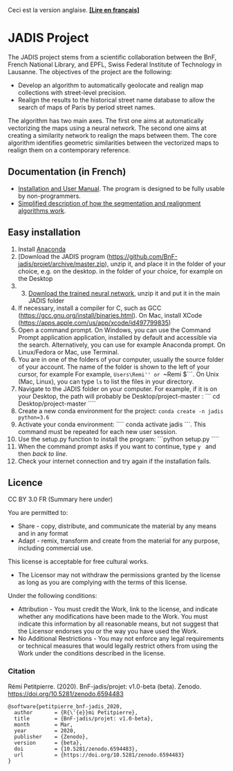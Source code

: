 Ceci est la version anglaise. [**\[Lire en français\]**](README.md)

# JADIS Project

The JADIS project stems from a scientific collaboration between the BnF, French National Library, and EPFL, Swiss Federal Institute of Technology in Lausanne. The objectives of the project are the following:

* Develop an algorithm to automatically geolocate and realign map collections with street-level precision.
* Realign the results to the historical street name database to allow the search of maps of Paris by period street names.

The algorithm has two main axes. The first one aims at automatically vectorizing the maps using a neural network. The second one aims at creating a similarity network to realign the maps between them. The core algorithm identifies geometric similarities between the vectorized maps to realign them on a contemporary reference. 

## Documentation (in French)

* [Installation and User Manual](https://github.com/BnF-jadis/projet/blob/master/Jadis_manuel.pdf). The program is designed to be fully usable by non-programmers.
* [Simplified description of how the segmentation and realignment algorithms work](https://github.com/BnF-jadis/projet/blob/master/documentation_Jadis.pdf).

## Easy installation

1. Install [Anaconda](https://docs.anaconda.com/anaconda/install/)
2. [Download the JADIS program (https://github.com/BnF-jadis/projet/archive/master.zip), unzip it, and place it in the folder of your choice, e.g. on the desktop.
in the folder of your choice, for example on the Desktop
3. 3. [Download the trained neural network](https://drive.google.com/file/d/13iRsEwFv9tTe68v5d_dXlEAJj9sn0qsb/view?usp=sharing),
unzip it and put it in the main JADIS folder
4.	If necessary, install a compiler for C, such as GCC (https://gcc.gnu.org/install/binaries.html). On Mac, install XCode (https://apps.apple.com/us/app/xcode/id497799835)
5. Open a command prompt. On Windows, you can use the Command Prompt application
application, installed by default and accessible via the search. Alternatively, you can use for example Anaconda prompt. On Linux/Fedora or Mac, use Terminal.
6. You are in one of the folders of your computer, usually the source folder of your account. The name of the folder is shown to the left of your cursor, for example
For example, ``Users\Remi'' or ``~Remi $```. On Unix (Mac, Linux), you can type ``ls`` to list the files in your directory.
7. Navigate to the JADIS folder on your computer. For example, if it is on your
Desktop, the path will probably be Desktop/project-master :
``` cd Desktop/project-master ````
8.	Create a new conda environment for the project: ```` conda create -n jadis python=3.6 ````
9.	Activate your conda environment: ```` conda activate jadis ```. This command must be repeated for each new user session. 
10. Use the setup.py function to install the program:
```python setup.py ````
11. When the command prompt asks if you want to continue, type ```y ``` and then _back to line_.
12. Check your internet connection and try again if the installation fails.

## Licence
CC BY 3.0 FR (Summary here under)

You are permitted to:
* Share - copy, distribute, and communicate the material by any means and in any format
* Adapt - remix, transform and create from the material for any purpose, including commercial use.

This license is acceptable for free cultural works.
* The Licensor may not withdraw the permissions granted by the license as long as you are complying with the terms of this license.

Under the following conditions:
* Attribution - You must credit the Work, link to the license, and indicate whether any modifications have been made to the Work. You must indicate this information by all reasonable means, but not suggest that the Licensor endorses you or the way you have used the Work.
* No Additional Restrictions - You may not enforce any legal requirements or technical measures that would legally restrict others from using the Work under the conditions described in the license.

### Citation
Rémi Petitpierre. (2020). BnF-jadis/projet: v1.0-beta (beta). Zenodo. https://doi.org/10.5281/zenodo.6594483
```
@software{petitpierre_bnf-jadis_2020,
  author       = {R{\'{e}}mi Petitpierre},
  title        = {BnF-jadis/projet: v1.0-beta},
  month        = Mar,
  year         = 2020,
  publisher    = {Zenodo},
  version      = {beta},
  doi          = {10.5281/zenodo.6594483},
  url          = {https://doi.org/10.5281/zenodo.6594483}
}
```


